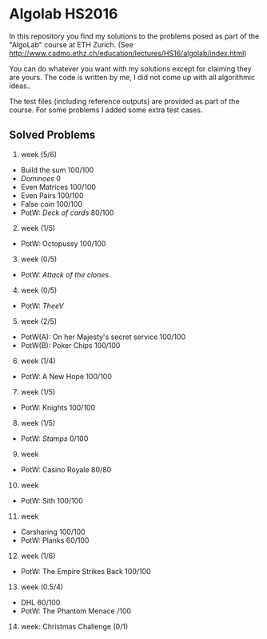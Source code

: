 # Algolab HS2016
In this repository you find my solutions to the problems posed as part of the "AlgoLab" course at ETH Zurich.
(See http://www.cadmo.ethz.ch/education/lectures/HS16/algolab/index.html)

You can do whatever you want with my solutions except for claiming they are yours.
The code is written by me, I did not come up with all algorithmic ideas..

The test files (including reference outputs) are provided as part of the course. For some problems I added some extra test cases.

## Solved Problems

1. week (5/6)
  * Build the sum 100/100
  * *Dominoes* 0
  * Even Matrices 100/100
  * Even Pairs 100/100
  * False coin 100/100
  * PotW: *Deck of cards* 80/100
2. week (1/5)
  * PotW: Octopussy 100/100
3. week (0/5)
  * PotW: *Attack of the clones*
4. week (0/5)
  * PotW: *TheeV*
5. week (2/5)
  * PotW(A): On her Majesty's secret service 100/100
  * PotW(B): Poker Chips 100/100
6. week (1/4)
  * PotW: A New Hope 100/100
7. week (1/5)
  * PotW: Knights 100/100
8. week (1/5)
  * PotW: *Stamps* 0/100
9. week
  * PotW: Casino Royale 80/80
10. week
  * PotW: Sith 100/100
11. week
  * Carsharing 100/100
  * PotW: Planks 60/100
12. week (1/6)
  * PotW: The Empire Strikes Back 100/100
13. week (0.5/4)
  * DHL 60/100
  * PotW: The Phantom Menace /100
14. week: Christmas Challenge (0/1)




